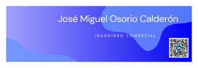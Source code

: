 


<img src="https://github.com/ingcomercial-joseosorio/ingcomercial-joseosorio/blob/main/Banner%20Github.png">

  
<!--
**ingcomercial-joseosorio/ingcomercial-joseosorio** is a ✨ _special_ ✨ repository because its `README.md` (this file) appears on your GitHub profile.

Here are some ideas to get you started:

- 🔭 I’m currently working on ...
- 🌱 I’m currently learning ...
- 👯 I’m looking to collaborate on ...
- 🤔 I’m looking for help with ...
- 💬 Ask me about ...
- 📫 How to reach me: ...
- 😄 Pronouns: ...
- ⚡ Fun fact: ...
-->
